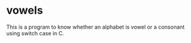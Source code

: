 # vowels
This is a program to know whether an alphabet is vowel or a consonant using switch case in C.
